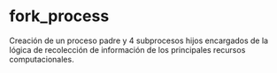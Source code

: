 # fork_process

Creación de un proceso padre y 4 subprocesos hijos encargados de la lógica de recolección de información de los principales recursos computacionales.
